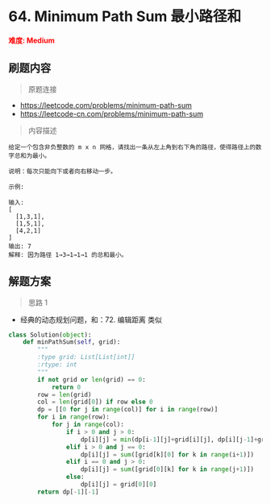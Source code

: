 # 64. Minimum Path Sum 最小路径和

**<font color=red>难度: Medium</font>**

## 刷题内容

> 原题连接

* https://leetcode.com/problems/minimum-path-sum
* https://leetcode-cn.com/problems/minimum-path-sum

> 内容描述

```
给定一个包含非负整数的 m x n 网格，请找出一条从左上角到右下角的路径，使得路径上的数字总和为最小。

说明：每次只能向下或者向右移动一步。

示例:

输入:
[
  [1,3,1],
  [1,5,1],
  [4,2,1]
]
输出: 7
解释: 因为路径 1→3→1→1→1 的总和最小。
```

## 解题方案

> 思路 1

* 经典的动态规划问题，和：72. 编辑距离 类似

```python
class Solution(object):
    def minPathSum(self, grid):
        """
        :type grid: List[List[int]]
        :rtype: int
        """
        if not grid or len(grid) == 0:
            return 0
        row = len(grid)
        col = len(grid[0]) if row else 0
        dp = [[0 for j in range(col)] for i in range(row)]
        for i in range(row):
            for j in range(col):
                if i > 0 and j > 0:
                    dp[i][j] = min(dp[i-1][j]+grid[i][j], dp[i][j-1]+grid[i][j])
                elif i > 0 and j == 0:
                    dp[i][j] = sum([grid[k][0] for k in range(i+1)])
                elif i == 0 and j > 0:
                    dp[i][j] = sum([grid[0][k] for k in range(j+1)])
                else:
                    dp[i][j] = grid[0][0]
        return dp[-1][-1]
```
